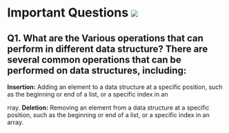 # Important Questions ![](https://cdn.discordapp.com/attachments/1068457114235850862/1086876814602928128/WhatsApp_Image_2023-03-19_at_10.10.31.jpg)
 ##  Q1. What are the Various operations that can perform in different data structure? There are several common operations that can be performed on data structures, including: 
**Insertion:** Adding an element to a data structure at a specific position, such as the beginning or end of a list, or a specific index in an 

rray. 
**Deletion:** Removing an element from a data structure at a specific position, such as the beginning or end of a list, or a specific index in an array.
